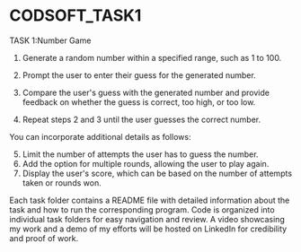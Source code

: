 # CODSOFT_TASK1


TASK 1:Number Game

1. Generate a random number within a specified range, such as 1 to 100.

2. Prompt the user to enter their guess for the generated number.

3. Compare the user's guess with the generated number and provide feedback on whether the guess
is correct, too high, or too low.

4. Repeat steps 2 and 3 until the user guesses the correct number.

You can incorporate additional details as follows:

5. Limit the number of attempts the user has to guess the number.
6. Add the option for multiple rounds, allowing the user to play again.
7. Display the user's score, which can be based on the number of attempts taken or rounds won.

Each task folder contains a README file with detailed information about the task and how to run the corresponding program. 
Code is organized into individual task folders for easy navigation and review. 
A video showcasing my work and a demo of my efforts will be hosted on LinkedIn for credibility and proof of work.

